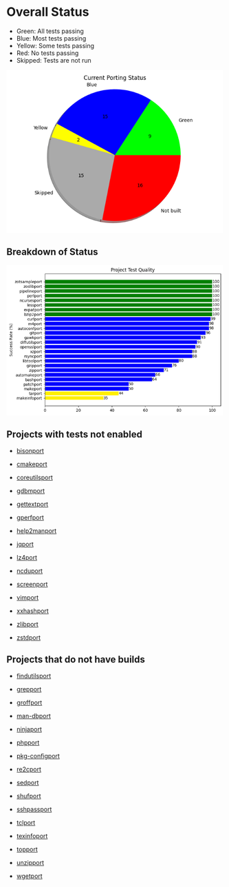 
# Overall Status
* Green: All tests passing
* Blue: Most tests passing
* Yellow: Some tests passing
* Red: No tests passing
* Skipped: Tests are not run

![image info](./images/progress.png)

## Breakdown of Status
![image info](./images/quality.png)

## Projects with tests not enabled
	
* [bisonport](https://github.com/ZOSOpenTools/bisonport)

* [cmakeport](https://github.com/ZOSOpenTools/cmakeport)

* [coreutilsport](https://github.com/ZOSOpenTools/coreutilsport)

* [gdbmport](https://github.com/ZOSOpenTools/gdbmport)

* [gettextport](https://github.com/ZOSOpenTools/gettextport)

* [gperfport](https://github.com/ZOSOpenTools/gperfport)

* [help2manport](https://github.com/ZOSOpenTools/help2manport)

* [jqport](https://github.com/ZOSOpenTools/jqport)

* [lz4port](https://github.com/ZOSOpenTools/lz4port)

* [ncduport](https://github.com/ZOSOpenTools/ncduport)

* [screenport](https://github.com/ZOSOpenTools/screenport)

* [vimport](https://github.com/ZOSOpenTools/vimport)

* [xxhashport](https://github.com/ZOSOpenTools/xxhashport)

* [zlibport](https://github.com/ZOSOpenTools/zlibport)

* [zstdport](https://github.com/ZOSOpenTools/zstdport)

## Projects that do not have builds

* [findutilsport](https://github.com/ZOSOpenTools/findutilsport)

* [grepport](https://github.com/ZOSOpenTools/grepport)

* [groffport](https://github.com/ZOSOpenTools/groffport)

* [man-dbport](https://github.com/ZOSOpenTools/man-dbport)

* [ninjaport](https://github.com/ZOSOpenTools/ninjaport)

* [phpport](https://github.com/ZOSOpenTools/phpport)

* [pkg-configport](https://github.com/ZOSOpenTools/pkg-configport)

* [re2cport](https://github.com/ZOSOpenTools/re2cport)

* [sedport](https://github.com/ZOSOpenTools/sedport)

* [shufport](https://github.com/ZOSOpenTools/shufport)

* [sshpassport](https://github.com/ZOSOpenTools/sshpassport)

* [tclport](https://github.com/ZOSOpenTools/tclport)

* [texinfoport](https://github.com/ZOSOpenTools/texinfoport)

* [topport](https://github.com/ZOSOpenTools/topport)

* [unzipport](https://github.com/ZOSOpenTools/unzipport)

* [wgetport](https://github.com/ZOSOpenTools/wgetport)

